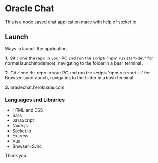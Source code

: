 # Oracle Chat

This is a node based chat application made with help of socket.io


## Launch

Ways to launch the application.

**1.**  Git clone the repo in your PC and run the scripts 'npm run start-dev' for normal launch(nodemon), navigating to the folder in a bash terminal .

**2.** Git clone the repo in your PC and run the scripts 'npm run start-ui' for Browser-sync launch, navigating to the folder in a bash terminal.

**3.** oraclechat.herokuapp.com

### Languages and Libraries

* HTML and CSS
* Sass
* JavaScript
* Node.js
* Socket.io
* Express
* Vue
* Browser=Sync


Thank you
